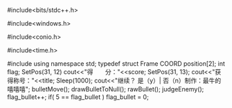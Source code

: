 #include<bits/stdc++.h>

#include<windows.h>

#include<conio.h>

#include<time.h>

#include<string>
using namespace std;
typedef struct Frame
COORD position[2];
int flag;
  SetPos(31, 12)
cout<<"得　　分："<<score;
SetPos(31, 13);
cout<<"获得称号："<<title;
Sleep(1000);
cout<<"继续？ 是（y）| 否（n）制作：最牛的嘻嘻嘻";
bulletMove();
drawBulletToNull();
rawBullet();
judgeEnemy();
flag_bullet++;
if( 5 == flag_bullet )
flag_bullet = 0;
